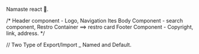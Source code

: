 Namaste react 🚀.

/*
Header component - Logo, Navigation Ites
Body Component - search component, Restro Container ==> restro card
Footer Component -  Copyright, link, address.
*/

// Two Type of Export/Import _ Named and Default.